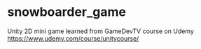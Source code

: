# snowboarder_game
Unity 2D mini game learned from GameDevTV course on Udemy
https://www.udemy.com/course/unitycourse/ 
